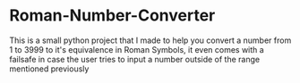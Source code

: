 # Roman-Number-Converter

This is a small python project that I made to help you convert a number from 1 to 3999 to it's equivalence in Roman Symbols, it even comes with a failsafe in case the user tries to input a number outside of the range mentioned previously

